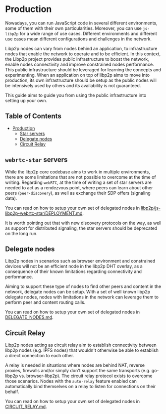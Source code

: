 # Production

Nowadays, you can run JavaScript code in several different environments, some of them with their own particularities. Moreover, you can use `js-libp2p` for a wide range of use cases. Different environments and different use cases mean different configurations and challenges in the network.

Libp2p nodes can vary from nodes behind an application, to infrastructure nodes that enable the network to operate and to be efficient. In this context, the Libp2p project provides public infrastructure to boost the network, enable nodes connectivity and improve constrained nodes performance. This public infrastructure should be leveraged for learning the concepts and experimenting. When an application on top of libp2p aims to move into production, its own infrastructure should be setup as the public nodes will be intensively used by others and its availability is not guaranteed.

This guide aims to guide you from using the public infrastructure into setting up your own.

## Table of Contents

* [Production](#production)
  * [Star servers](#star-servers)
  * [Delegate nodes](#delegate-nodes)
  * [Circuit Relay](#circuit-relay)

## `webrtc-star` servers

While the libp2p core codebase aims to work in multiple environments, there are some limitations that are not possible to overcome at the time of writing. Regarding `webRTC`, at the time of writing a set of star servers are needed to act as a rendezvous point, where peers can learn about other peers (`peer-discovery`), as well as exchange their SDP offers (signaling data).

You can read on how to setup your own set of delegated nodes in [libp2p/js-libp2p-webrtc-star/DEPLOYMENT.md](https://github.com/libp2p/js-libp2p-webrtc-star/blob/master/DEPLOYMENT.md).

It is worth pointing out that with new discovery protocols on the way, as well as support for distributed signaling, the star servers should be deprecated on the long run.

## Delegate nodes

Libp2p nodes in scenarios such as browser environment and constrained devices will not be an efficient node in the libp2p DHT overlay, as a consequence of their known limitations regarding connectivity and performance.

Aiming to support these type of nodes to find other peers and content in the network, delegate nodes can be setup. With a set of well known libp2p delegate nodes, nodes with limitations in the network can leverage them to perform peer and content routing calls.

You can read on how to setup your own set of delegated nodes in [DELEGATE_NODES.md](./DELEGATE_NODES.md).

## Circuit Relay

Libp2p nodes acting as circuit relay aim to establish connectivity between libp2p nodes (e.g. IPFS nodes) that wouldn't otherwise be able to establish a direct connection to each other.

A relay is needed in situations where nodes are behind NAT, reverse proxies, firewalls and/or simply don't support the same transports (e.g. go-libp2p vs. browser-libp2p). The circuit relay protocol exists to overcome those scenarios. Nodes with the `auto-relay` feature enabled can automatically bind themselves on a relay to listen for connections on their behalf.

You can read on how to setup your own set of delegated nodes in [CIRCUIT_RELAY.md](./CIRCUIT_RELAY.md).
